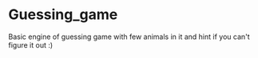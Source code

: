 # Guessing_game

Basic engine of guessing game with few animals in it and hint if you can't figure it out :)

